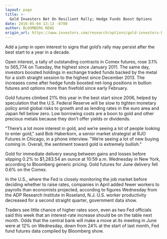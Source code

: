 ```yaml
---
layout: page
title: >-
  Gold Investors Bet On Resilient Rally; Hedge Funds Boost Options
date: 2016-05-04 13:13 -0700
author: BLOOMBERG NEWS
origin_url: https://www.investors.com/research/options/gold-investors-bet-on-resilient-rally-hedge-funds-boost-options/
---
```






Add a jump in open interest to signs that gold’s rally may persist after the best start to a year in a decade.


Open interest, a tally of outstanding contracts in Comex futures, rose 3.1% to 565,774 on Tuesday, the highest since January 2011. The same day, investors boosted holdings in exchange traded funds backed by the metal for a sixth straight session to the highest since December 2013. The increases come after hedge funds boosted net-long positions in bullion futures and options more than fivefold since early February.


Gold futures climbed 21% this year in the best start since 2006, helped by speculation that the U.S. Federal Reserve will be slow to tighten monetary policy amid global risks to growth and as lending rates in the euro area and Japan fell below zero. Low borrowing costs are a boon to gold and other precious metals because they don’t offer yields or dividends.


"There’s a lot more interest in gold, and we’re seeing a lot of people looking to enter gold," said Bob Haberkorn, a senior market strategist at RJO Futures in Chicago, in a phone interview. "We’re seeing a lot of new buying coming in. Overall, the sentiment toward gold is extremely bullish."


Gold for immediate delivery swung between gains and losses before slipping 0.2% to $1,283.54 an ounce at 10:59 a.m. Wednesday in New York, according to Bloomberg generic pricing. Gold futures for June delivery fell 0.6% on the Comex.


In the U.S., where the Fed is closely monitoring the job market before deciding whether to raise rates, companies in April added fewer workers to payrolls than economists projected, according to figures Wednesday from the ADP Research Institute in Roseland, N.J. U.S. worker productivity decreased for a second straight quarter, government data show.


Traders see little chance of higher rates soon, even as two Fed officials said this week that an interest-rate increase should be on the table next month. Odds that the central bank will make a move at its meeting in June were at 12% on Wednesday, down from 24% at the start of last month, Fed fund futures data compiled by Bloomberg show.




